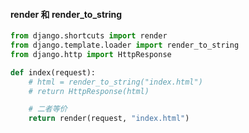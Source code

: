 #### render 和 render_to_string

```python
from django.shortcuts import render
from django.template.loader import render_to_string
from django.http import HttpResponse

def index(request):
    # html = render_to_string("index.html")
    # return HttpResponse(html)

    # 二者等价
    return render(request, "index.html")
```







